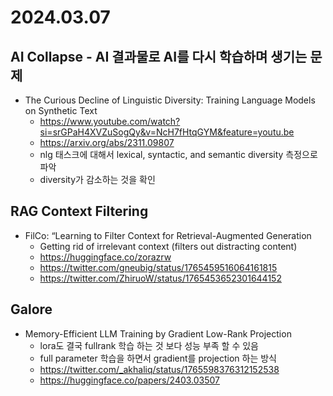 # 2024.03.07
## AI Collapse - AI 결과물로 AI를 다시 학습하며 생기는 문제
* The Curious Decline of Linguistic Diversity: Training Language Models on Synthetic Text
	* https://www.youtube.com/watch?si=srGPaH4XVZuSogQy&v=NcH7fHtqGYM&feature=youtu.be
	* https://arxiv.org/abs/2311.09807
	* nlg 태스크에 대해서 lexical, syntactic, and semantic diversity 측정으로 파악
	* diversity가 감소하는 것을 확인
## RAG Context Filtering
* FilCo: “Learning to Filter Context for Retrieval-Augmented Generation
	* Getting rid of irrelevant context (filters out distracting content)
	* https://huggingface.co/zorazrw
	* https://twitter.com/gneubig/status/1765459516064161815
	* https://twitter.com/ZhiruoW/status/1765453652301644152
## Galore
* Memory-Efficient LLM Training by Gradient Low-Rank Projection
	* lora도 결국 fullrank 학습 하는 것 보다 성능 부족 할 수 있음
	* full parameter 학습을 하면서 gradient를 projection 하는 방식
	* https://twitter.com/_akhaliq/status/1765598376312152538
	* https://huggingface.co/papers/2403.03507
